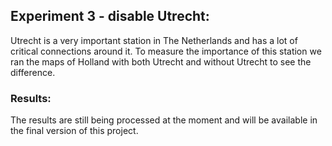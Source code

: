 ## Experiment 3 - disable Utrecht:
Utrecht is a very important station in The Netherlands and has a lot of critical connections around it. To measure the importance of this station we ran the maps of Holland with both Utrecht and without Utrecht to see the difference.

### Results:
The results are still being processed at the moment and will be available in the final version of this project.
